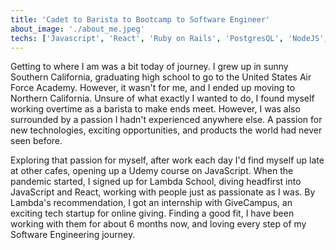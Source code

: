 ```yaml
---
title: 'Cadet to Barista to Bootcamp to Software Engineer'
about_image: './about_me.jpeg'
techs: ['Javascript', 'React', 'Ruby on Rails', 'PostgresQL', 'NodeJS', 'Gatsby']
---
```


Getting to where I am was a bit today of journey. I grew up in sunny Southern California, graduating high school to go to the United States Air Force Academy. However, it wasn't for me, and I ended up moving to Northern California. Unsure of what exactly I wanted to do, I found myself working overtime as a barista to make ends meet. However, I was also surrounded by a passion I hadn't experienced anywhere else. A passion for new technologies, exciting opportunities, and products the world had never seen before.

Exploring that passion for myself, after work each day I'd find myself up late at other cafes, opening up a Udemy course on JavaScript. When the pandemic started, I signed up for Lambda School, diving headfirst into JavaScript and React, working with people just as passionate as I was. By Lambda's recommendation, I got an internship with GiveCampus, an exciting tech startup for online giving. Finding a good fit, I have been working with them for about 6 months now, and loving every step of my Software Engineering journey.
